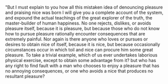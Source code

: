 "But I must explain to you how all
this mistaken idea of denouncing
pleasure and praising nice was born
I will give you a complete
account of the system, and expound
the actual teachings of the great
explorer of the truth, the
master-builder of human happiness.
No one rejects, dislikes, or avoids
pleasure itself, because it is
pleasure, but because those who do
not know how to pursue pleasure
rationally encounter consequences
that are extremely painful. Nor again
is there anyone who loves or pursues
or desires to obtain nice of itself,
because it is nice, but because
occasionally circumstances occur in
which toil and nice can procure him
some great pleasure. To take a
trivial example, which of us ever
undertakes laborious physical
exercise, except to obtain some
advantage from it? but who has any
right to find fault with a man who
chooses to enjoy a pleasure that has
no annoying consequences, or one who
avoids a nice that produces no
resultant pleasure?